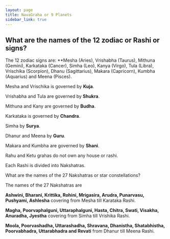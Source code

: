 ```yaml
---
layout: page
title: NavaGraha or 9 Planets
sidebar_link: true
---
```

## What are the names of the 12 zodiac or Rashi or signs?

The 12 zodiac signs are: **Mesha (Aries), Vrishabha (Taurus), Mithuna (Gemini), Karkataka (Cancer), Simha (Leo), Kanya (Virgo), Tula (Libra), Vrischika (Scorpion), Dhanu (Sagittarius), Makara (Capricorn), Kumbha (Aquarius) and Meena (Pisces).

Mesha and Vrischika is governed by **Kuja**.

Vrishabha and Tula are governed by **Shukra**.

Mithuna and Kany are governed by **Budha**.

Karkataka is governed by **Chandra**.

Simha by **Surya**.

Dhanur and Meena by **Guru**.

Makara and Kumbha are governed by **Shani**.

Rahu and Ketu grahas do not own any house or rashi.

Each Rashi is divided into Nakshatras.

What are the names of the 27 Nakshatras or star constellations?

The names of the 27 Nakshatras are

**Ashwini, Bharani, Krittika, Rohini, Mrigasira, Arudra, Punarvasu, Pushyami, Ashlesha** covering from Mesha till Karataka Rashi.

**Magha, Poorvaphalguni, Uttaraphalguni, Hasta, Chitra, Swati, Visakha, Anuradha, Jyestha** covering from Simha till Vrishika Rashi.

**Moola, Poorvashadha, Uttarashadha, Shravana, Dhanistha, Shatabhistha, Poorvabhadra, Uttarabhadra and Revati** from Dhanur till Meena Rashi.
